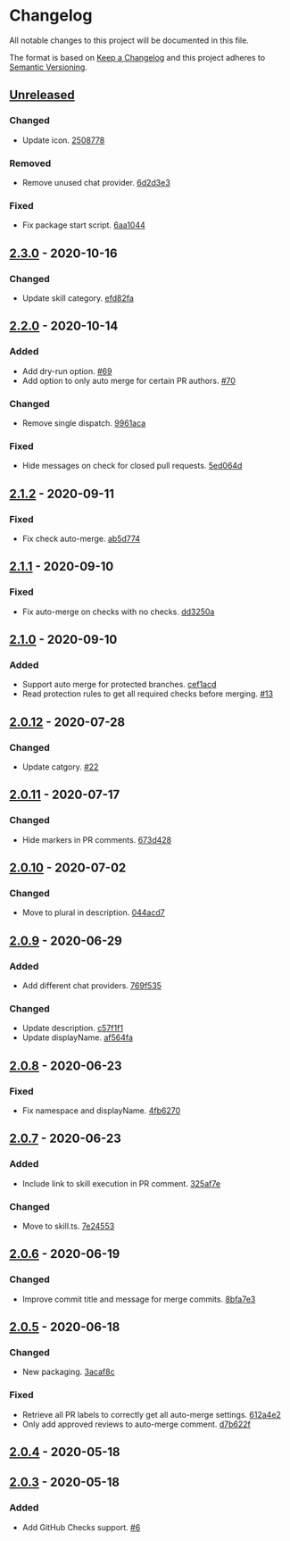 # Changelog

All notable changes to this project will be documented in this file.

The format is based on [Keep a Changelog](http://keepachangelog.com/)
and this project adheres to [Semantic Versioning](http://semver.org/).

## [Unreleased](https://github.com/atomist-skills/github-auto-merge-skill/compare/2.3.0...HEAD)

### Changed

-   Update icon. [2508778](https://github.com/atomist-skills/github-auto-merge-skill/commit/250877823d262ddfd39d60d4f62a823b0c2f1da0)

### Removed

-   Remove unused chat provider. [6d2d3e3](https://github.com/atomist-skills/github-auto-merge-skill/commit/6d2d3e3a3a8a82fbac73e3555748c3451b6f973d)

### Fixed

-   Fix package start script. [6aa1044](https://github.com/atomist-skills/github-auto-merge-skill/commit/6aa1044a48e1f74dfe040801355db0f79fc7bba9)

## [2.3.0](https://github.com/atomist-skills/github-auto-merge-skill/compare/2.2.0...2.3.0) - 2020-10-16

### Changed

-   Update skill category. [efd82fa](https://github.com/atomist-skills/github-auto-merge-skill/commit/efd82fa550a9d8ad3d05b029334cb72c1bd3e584)

## [2.2.0](https://github.com/atomist-skills/github-auto-merge-skill/compare/2.1.2...2.2.0) - 2020-10-14

### Added

-   Add dry-run option. [#69](https://github.com/atomist-skills/github-auto-merge-skill/issues/69)
-   Add option to only auto merge for certain PR authors. [#70](https://github.com/atomist-skills/github-auto-merge-skill/issues/70)

### Changed

-   Remove single dispatch. [9961aca](https://github.com/atomist-skills/github-auto-merge-skill/commit/9961aca519f02b244188d1ba113ccaa8b1571429)

### Fixed

-   Hide messages on check for closed pull requests. [5ed064d](https://github.com/atomist-skills/github-auto-merge-skill/commit/5ed064da2b4bb2a4de47d28b33769fc0fbd1a980)

## [2.1.2](https://github.com/atomist-skills/github-auto-merge-skill/compare/2.1.1...2.1.2) - 2020-09-11

### Fixed

-   Fix check auto-merge. [ab5d774](https://github.com/atomist-skills/github-auto-merge-skill/commit/ab5d7745350d9eca25df17710252a6c82c81d21e)

## [2.1.1](https://github.com/atomist-skills/github-auto-merge-skill/compare/2.1.0...2.1.1) - 2020-09-10

### Fixed

-   Fix auto-merge on checks with no checks. [dd3250a](https://github.com/atomist-skills/github-auto-merge-skill/commit/dd3250a8f5533f583dc34457a35d339d53fb344a)

## [2.1.0](https://github.com/atomist-skills/github-auto-merge-skill/compare/2.0.12...2.1.0) - 2020-09-10

### Added

-   Support auto merge for protected branches. [cef1acd](https://github.com/atomist-skills/github-auto-merge-skill/commit/cef1acd5705ff92a2c20bde0823a57e5d6ca0767)
-   Read protection rules to get all required checks before merging. [#13](https://github.com/atomist-skills/github-auto-merge-skill/issues/13)

## [2.0.12](https://github.com/atomist-skills/github-auto-merge-skill/compare/2.0.11...2.0.12) - 2020-07-28

### Changed

-   Update catgory. [#22](https://github.com/atomist-skills/github-auto-merge-skill/issues/22)

## [2.0.11](https://github.com/atomist-skills/github-auto-merge-skill/compare/2.0.10...2.0.11) - 2020-07-17

### Changed

-   Hide markers in PR comments. [673d428](https://github.com/atomist-skills/github-auto-merge-skill/commit/673d428b116b3f5614fcb3c88b9649afd0e2c6bb)

## [2.0.10](https://github.com/atomist-skills/github-auto-merge-skill/compare/2.0.9...2.0.10) - 2020-07-02

### Changed

-   Move to plural in description. [044acd7](https://github.com/atomist-skills/github-auto-merge-skill/commit/044acd751dccc3c7333acdc907b71b20710ac08c)

## [2.0.9](https://github.com/atomist-skills/github-auto-merge-skill/compare/2.0.8...2.0.9) - 2020-06-29

### Added

-   Add different chat providers. [769f535](https://github.com/atomist-skills/github-auto-merge-skill/commit/769f53546f3ea760c92bbb73f518a912a9cfbd04)

### Changed

-   Update description. [c57f1f1](https://github.com/atomist-skills/github-auto-merge-skill/commit/c57f1f155c65f3119ba2a3023af928a9b5004480)
-   Update displayName. [af564fa](https://github.com/atomist-skills/github-auto-merge-skill/commit/af564fa9c845c3f9c70d9097562cb302cd792fe5)

## [2.0.8](https://github.com/atomist-skills/github-auto-merge-skill/compare/2.0.7...2.0.8) - 2020-06-23

### Fixed

-   Fix namespace and displayName. [4fb6270](https://github.com/atomist-skills/github-auto-merge-skill/commit/4fb62705a9c2cbd6430d27b869893e8a5f6a65ee)

## [2.0.7](https://github.com/atomist-skills/github-auto-merge-skill/compare/2.0.6...2.0.7) - 2020-06-23

### Added

-   Include link to skill execution in PR comment. [325af7e](https://github.com/atomist-skills/github-auto-merge-skill/commit/325af7ea0ea32aeff9932e89ee6c6fbe8364e655)

### Changed

-   Move to skill.ts. [7e24553](https://github.com/atomist-skills/github-auto-merge-skill/commit/7e2455346fe5c7203d4202d35aec3b374c3722b0)

## [2.0.6](https://github.com/atomist-skills/github-auto-merge-skill/compare/2.0.5...2.0.6) - 2020-06-19

### Changed

-   Improve commit title and message for merge commits. [8bfa7e3](https://github.com/atomist-skills/github-auto-merge-skill/commit/8bfa7e3e9661478623cd0be02170d6ba0bf5f1bd)

## [2.0.5](https://github.com/atomist-skills/github-auto-merge-skill/compare/2.0.4...2.0.5) - 2020-06-18

### Changed

-   New packaging. [3acaf8c](https://github.com/atomist-skills/github-auto-merge-skill/commit/3acaf8c7a89c67c4b25b361bd9befa2f7adca4d8)

### Fixed

-   Retrieve all PR labels to correctly get all auto-merge settings. [612a4e2](https://github.com/atomist-skills/github-auto-merge-skill/commit/612a4e2469f6b45ebbeef35a3c1113d161408c75)
-   Only add approved reviews to auto-merge comment. [d7b622f](https://github.com/atomist-skills/github-auto-merge-skill/commit/d7b622f942f72c52e58cfb603b0bc29df4a605b7)

## [2.0.4](https://github.com/atomist-skills/github-auto-merge-skill/compare/2.0.3...2.0.4) - 2020-05-18

## [2.0.3](https://github.com/atomist-skills/github-auto-merge-skill/tree/2.0.3) - 2020-05-18

### Added

-   Add GitHub Checks support. [#6](https://github.com/atomist-skills/github-auto-merge-skill/issues/6)
